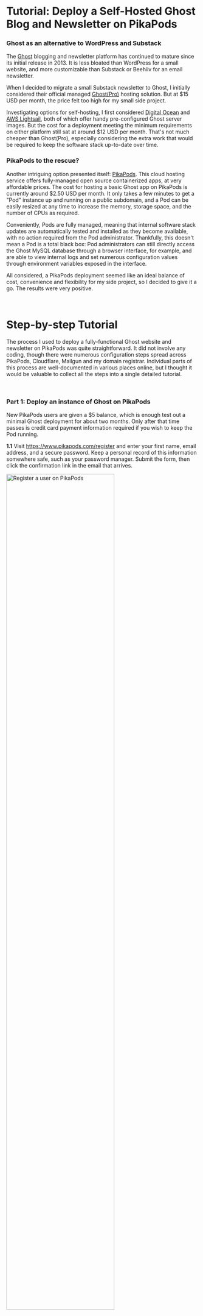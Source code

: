 # Tutorial: Deploy a Self-Hosted Ghost Blog and Newsletter on PikaPods

### Ghost as an alternative to WordPress and Substack

The [Ghost](https://ghost.org/) blogging and newsletter platform has continued to mature since its initial release in 2013. It is less bloated than WordPress for a small website, and more customizable than Substack or Beehiiv for an email newsletter.

When I decided to migrate a small Substack newsletter to Ghost, I initially considered their official managed [Ghost(Pro)](https://ghost.org/pricing/) hosting solution. But at $15 USD per month, the price felt too high for my small side project. 

Investigating options for self-hosting, I first considered [Digital Ocean](https://marketplace.digitalocean.com/apps/ghost) and [AWS Lightsail](https://docs.aws.amazon.com/lightsail/latest/userguide/amazon-lightsail-quick-start-guide-ghost.html), both of which offer handy pre-configured Ghost server images. But the cost for a deployment meeting the minimum requirements on either platform still sat at around $12 USD per month. That's not much cheaper than Ghost(Pro), especially considering the extra work that would be required to keep the software stack up-to-date over time.

### PikaPods to the rescue?
Another intriguing option presented itself: [PikaPods](https://www.pikapods.com/). This cloud hosting service offers fully-managed open source containerized apps, at very affordable prices. The cost for hosting a basic Ghost app on PikaPods is currently around $2.50 USD per month. It only takes a few minutes to get a "Pod" instance up and running on a public subdomain, and a Pod can be easily resized at any time to increase the memory, storage space, and the number of CPUs as required.

Conveniently, Pods are fully managed, meaning that internal software stack updates are automatically tested and installed as they become available, with no action required from the Pod administrator. Thankfully, this doesn't mean a Pod is a total black box: Pod administrators can still directly access the Ghost MySQL database through a browser interface, for example, and are able to view internal logs and set numerous configuration values through environment variables exposed in the interface. 

All considered, a PikaPods deployment seemed like an ideal balance of cost, convenience and flexibility for my side project, so I decided to give it a go. The results were very positive.

&nbsp;

# Step-by-step Tutorial

The process I used to deploy a fully-functional Ghost website and newsletter on PikaPods was quite straightforward. It did not involve any coding, though there were numerous configuration steps spread across PikaPods, Cloudflare, Mailgun and my domain registrar. Individual parts of this process are well-documented in various places online, but I thought it would be valuable to collect all the steps into a single detailed tutorial.


&nbsp;

### Part 1: Deploy an instance of Ghost on PikaPods
   
New PikaPods users are given a $5 balance, which is enough test out a minimal Ghost deployment for about two months. Only after that time passes is credit card payment information required if you wish to keep the Pod running.

**1.1** Visit https://www.pikapods.com/register and enter your first name, email address, and a secure password. Keep a personal record of this information somewhere safe, such as your password manager. Submit the form, then click the confirmation link in the email that arrives. 

<img alt="Register a user on PikaPods" src="https://raw.githubusercontent.com/garyesmith/tutorial-deploy-self-hosted-ghost-on-pikapods/refs/heads/main/images/t1.png" width="75%" />

**1.2** Visit https://www.pikapods.com/login and log in using the email address and password you just registered.

<img alt="Log in to PikaPods" src="https://raw.githubusercontent.com/garyesmith/tutorial-deploy-self-hosted-ghost-on-pikapods/refs/heads/main/images/t2.png" width="75% " />

**1.3** Click the *Add Pod* button. Under *Choose App* choose *Ghost*. Under *Pod Name* type a short description of your Pod. Then choose a Pod region of *EU* or *US* depending on the expected geographic location of your blog visitors (or your personal preferences). 

<img alt="Add a Pod" src="https://raw.githubusercontent.com/garyesmith/tutorial-deploy-self-hosted-ghost-on-pikapods/refs/heads/main/images/t3.png" width="75%" />

**1.4** Click on *Resources* in the left menu, and review the default values for *CPU Cores*, *Memory*, and *Storage*, and also confirm the *Monthly Cost*. You can always change these settings in the future if your Pod requires more resources. 

<img alt="Check Pod resources" src="https://raw.githubusercontent.com/garyesmith/tutorial-deploy-self-hosted-ghost-on-pikapods/refs/heads/main/images/t4.png" width="75%" />

**1.5** Click the *Add Pod* button at the lower right to create your Ghost Pod. After a few moments, the control panel for your Pod will appear. This box summarizes information about your Pod, and provides access to numerous configuration options under the gear icon and the More button. We will make use of some of those configurations later in this tutorial.

<img alt="Pod control panel" src="https://raw.githubusercontent.com/garyesmith/tutorial-deploy-self-hosted-ghost-on-pikapods/refs/heads/main/images/t5.png" width="75%" />

**1.6** Click on the green link to the right of *Domain* to open your new Ghost blog in a separate browser tab. It's alive! Not bad for a few minutes of effort. (You will notice that, for now, the blog lives on a nonsensical subdomain of *pikapod.net*, in my case, *hypnotic-kestrel.pikapod.net*. Later in this tutorial, we will switch this to a personalized domain.)

<img alt="Viewing the Ghost blog" src="https://raw.githubusercontent.com/garyesmith/tutorial-deploy-self-hosted-ghost-on-pikapods/refs/heads/main/images/t6.png" width="60%" border="1" />

**1.7** Return to your PikaPods dashboard tab in your browser. Click on the link inside the orange box visible inside your Pod's control panel.

<img alt="Link to finalize Ghost setup" src="https://raw.githubusercontent.com/garyesmith/tutorial-deploy-self-hosted-ghost-on-pikapods/refs/heads/main/images/t7.png" width="70%" />
     
**1.8** This URL, which you can reach any time by simply adding */ghost* to the end of your blog's domain, is where the *Ghost Admin* tools for your blog will live. But first you'll need to create your Ghost account. To do that, enter your *Site title*, your *Full name*, your *Email address*, along with a secure password. Your site's title and the admin user details can be changed later, so there's no need to agonize too much here. But make sure once again to keep a personal record of this information somewhere safe, such as your password manager. Then click the *Create account & start publishing* button.

<img alt="Link to finalize Ghost setup" src="https://raw.githubusercontent.com/garyesmith/tutorial-deploy-self-hosted-ghost-on-pikapods/refs/heads/main/images/t8.png" width="75%" />

**1.9** Once you are logged in, you might want to poke around to familiarize yourself with the Ghost Admin interface. Later in the tutorial I will describe steps to activate and style a theme, and to optionally import posts from another site. But extensive documentation about the Ghost editor is available in the [Ghost Manual](https://ghost.org/help/using-the-editor/) and I won't try to replicate it here. 

<img alt="Ghost Admin default view" src="https://raw.githubusercontent.com/garyesmith/tutorial-deploy-self-hosted-ghost-on-pikapods/refs/heads/main/images/t9.png" width="50%" />


&nbsp;

### Part 2: Configure a custom domain

**2.1**

&nbsp;

### Part 3: Activate and style a theme

**3.1**

&nbsp;

### Part 4: Configure Mailgun to send emails

**4.1**

&nbsp;

### Part 5: Migrate posts from Substack or WordPress (Optional)

**5.1**

&nbsp;

### Part 6: Migrate newsletter subscribers from Substack (Optional)

**6.1**

